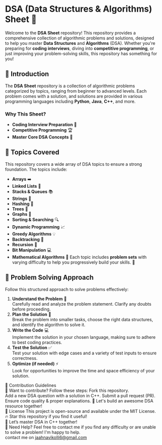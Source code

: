 # DSA (Data Structures & Algorithms) Sheet 🚀
Welcome to the **DSA Sheet** repository! This repository provides a comprehensive collection of algorithmic problems and solutions, designed to help you master **Data Structures** and **Algorithms** (DSA). Whether you're preparing for **coding interviews**, diving into **competitive programming**, or just improving your problem-solving skills, this repository has something for you! 

## 📝 Introduction
The **DSA Sheet** repository is a collection of algorithmic problems categorized by topics, ranging from beginner to advanced levels. Each problem comes with a solution, and solutions are provided in various programming languages including **Python**, **Java**, **C++**, and more.

### Why This Sheet?
- **Coding Interview Preparation** 💼
- **Competitive Programming** 🏆
- **Master Core DSA Concepts** 🔑

## 📌 Topics Covered
This repository covers a wide array of DSA topics to ensure a strong foundation. The topics include:
- **Arrays** ➡️
- **Linked Lists** 🔗
- **Stacks & Queues** 📚
- **Strings** 🧵
- **Hashing** 🔑
- **Trees** 🌳
- **Graphs** 🧭
- **Sorting & Searching** 🔍
- **Dynamic Programming** 📈
- **Greedy Algorithms** 💡
- **Backtracking** 🔄
- **Recursion** 🔁
- **Bit Manipulation** 💻
- **Mathematical Algorithms** 🧮
Each topic includes **problem sets** with varying difficulty to help you progressively build your skills. 💪
  
## 🧩 Problem Solving Approach
Follow this structured approach to solve problems effectively:
1. **Understand the Problem** 🤔  
   Carefully read and analyze the problem statement. Clarify any doubts before proceeding.
2. **Plan the Solution** 🧠  
   Break the problem into smaller tasks, choose the right data structures, and identify the algorithm to solve it.
3. **Write the Code** 💻  
   Implement the solution in your chosen language, making sure to adhere to best coding practices.
4. **Test the Solution** ✅  
   Test your solution with edge cases and a variety of test inputs to ensure correctness.
5. **Optimize (if needed)** ⚡  
   Look for opportunities to improve the time and space efficiency of your solution.

📌 Contribution Guidelines <br>
🔹 Want to contribute? Follow these steps:
Fork this repository. <br>
Add a new DSA question with a solution in C++.
Submit a pull request (PR).<br>
Ensure code quality & proper explanations.
🙌 Let's build an awesome DSA resource together! <br>
📜 License This project is open-source and available under the MIT License.<br>
🔥 Star this repository if you find it useful! <br>
🚀 Let’s master DSA in C++ together! <br>
💬 Need Help? Feel free to contact me if you find any difficulty or are unable to solve a problem! I'm happy to help.<br>
contact me on jaahnavikolli6@gmail.com
